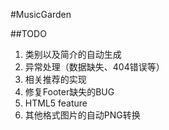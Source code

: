 #MusicGarden

##TODO
1. 类别以及简介的自动生成
2. 异常处理（数据缺失、404错误等）
3. 相关推荐的实现
4. 修复Footer缺失的BUG
5. HTML5 feature
6. 其他格式图片的自动PNG转换